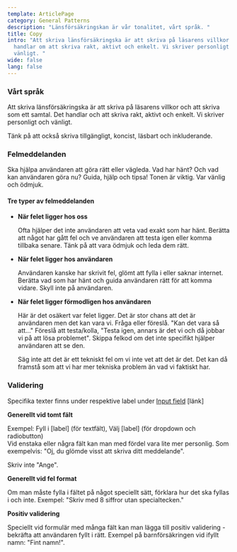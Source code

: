 ```yaml
---
template: ArticlePage
category: General Patterns
description: "Länsförsäkringskan är vår tonalitet, vårt språk. "
title: Copy
intro: "Att skriva länsförsäkringska är att skriva på läsarens villkor. Det
  handlar om att skriva rakt, aktivt och enkelt. Vi skriver personligt och
  vänligt. "
wide: false
lang: false
---
```

### Vårt språk

Att skriva länsförsäkringska är att skriva på läsarens villkor och att skriva som ett samtal. Det handlar och att skriva rakt, aktivt och enkelt. Vi skriver personligt och vänligt.

Tänk på att också skriva tillgängligt, koncist, läsbart och inkluderande. 

### Felmeddelanden

Ska hjälpa användaren att göra rätt eller vägleda. Vad har hänt? Och vad kan användaren göra nu? Guida, hjälp och tipsa! Tonen är viktig. Var vänlig och ödmjuk. 

#### Tre typer av felmeddelanden

* **När felet ligger hos oss**

  Ofta hjälper det inte användaren att veta vad exakt som har hänt. Berätta att något har gått fel och ve användaren att testa igen eller komma tillbaka senare. Tänk på att vara ödmjuk och leda dem rätt.
* **När felet ligger hos användaren**

  Användaren kanske har skrivit fel, glömt att fylla i eller saknar internet. Berätta vad som har hänt och guida användaren rätt för att komma vidare. Skyll inte på användaren. 
* **När felet ligger förmodligen hos användaren** 

  Här är det osäkert var felet ligger. Det är stor chans att det är användaren men det kan vara vi. Fråga eller föreslå. "Kan det vara så att..." Föreslå att testa/kolla, "Testa igen, annars är det vi och då jobbar vi på att lösa problemet". Skippa felkod om det inte specifikt hjälper användaren att se den. 

  Säg inte att det är ett tekniskt fel om vi inte vet att det är det. Det kan då framstå som att vi har mer tekniska problem än vad vi faktiskt har. 

### Validering

Specifika texter finns under respektive label under [Input field](https://lfui-beta-aedd0a.netlify.app/components/web/forms/input-field?copy) \[länk]

**Generellt vid tomt fält**

Exempel: Fyll i \[label] (för textfält), Välj \[label] (för dropdown och radiobutton)\
Vid enstaka eller några fält kan man med fördel vara lite mer personlig. Som exempelvis: "Oj, du glömde visst att skriva ditt meddelande".

Skriv inte "Ange".

**Generellt vid fel format**

Om man måste fylla i fältet på något speciellt sätt, förklara hur det ska fyllas i och inte. Exempel: "Skriv med 8 siffror utan specialtecken."

**Positiv validering**

Speciellt vid formulär med många fält kan man lägga till positiv validering - bekräfta att användaren fyllt i rätt. Exempel på barnförsäkringen vid ifyllt namn: "Fint namn!".